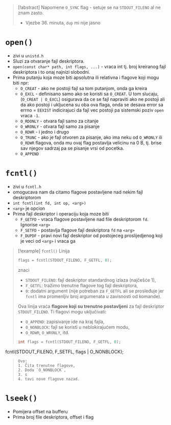 >[!abstract] Napomene
>`O_SYNC` flag - setuje se na `STDOUT_FILENO` al ne znam zasto. 
>- Vjezbe 36. minuta, `dup` mi nije jasno

# `open()` 

- zivi u `unistd.h`
- Sluzi za otvaranje fajl deskriptora.
- `open(const char* path, int flags, ...)` - vraca int tj. broj kreiranog fajl deskriptora i to onaj najnizi slobodni.
- Prima putanju koja moze biti apsolutna ili relativna i flagove koji mogu biti npr:
	- `O_CREAT` - ako ne postoji fajl sa tom putanjom, onda ga kreira
	- `O_EXCL` - definisano samo ako se koristi sa `O_CREAT`. U tom slucaju, (`O_CREAT | O_EXCL`) osigurava da ce se fajl napraviti ako ne postoji ali da ako postoji i ukljucena su oba ova flaga, onda se desava error sa errno = `EEXIST` indicirajuci da fajl vec postoji pa sistemski poziv `open` vraca `-1`.
	- `O_RDONLY` - otvara fajl samo za citanje
	- `O_WRONLY` - otvara fajl samo za pisanje
	- `O_RDWR` - i jedno i drugo
	- `O_TRUNC` - ako je fajl otvoren za pisanje, ako ima neku od `O_WRONLY` ili `O_RDWR` flagova, onda mu ovaj flag postavlja velicinu na 0 B, tj. brise sav njegov sadrzaj pa se pisanje vrsi od pocetka.
	- `O_APPEND`

# `fcntl()`
- zivi u `fcntl.h`
- omogucava nam da citamo flagove postavljene nad nekim fajl deskriptorom
- `int fcntl(int fd, int op, <arg>)`
- `<arg>` je opcion
- Prima fajl deskriptor i operaciju koja moze biti
	- `F_GETFD` - vraca flagove postavljene nad file deskriptorom `fd`. Ignorise `<arg>`
	- `F_SETFD` - postavlja flagove fajl deskriptora `fd` na `<arg>`
	- `F_DUPDF` - pravi novi fajl deskriptor od postojeceg proslijedjenog koji je veci od `<arg>` i vraca ga

>[!example] `fcntl()`
>Linija 
>```c
>flags = fcntl(STDOUT_FILENO, F_GETFL, 0);
>```
>znaci
>- `STDOUT_FILENO`: fajl deskriptor standardnog izlaza (najčešće 1),
>- `F_GETFL`: tražimo trenutne flagove tog fajl deskriptora,
>- `0`: dodatni argument (nije potreban za `F_GETFL` ali se prosleđuje jer `fcntl` ima promenljiv broj argumenata u zavisnosti od komande).
>  
>Ova linija vraća **flagove koji su trenutno postavljeni** za fajl deskriptor `STDOUT_FILENO`. Ti flagovi mogu uključivati:
>- `O_APPEND`: zapisivanje ide na kraj fajla,
>- `O_NONBLOCK`: fajl se koristi u neblokirajućem modu,
>- `O_RDWR`, `O_WRONLY`, itd.
>  
>  ```c
>int flags = fcntl(STDOUT_FILENO, F_GETFL, 0);
fcntl(STDOUT_FILENO, F_SETFL, flags | O_NONBLOCK);
>  ```
>  Ovo:
>  1. Čita trenutne flagove,
>  2. Doda `O_NONBLOCK`,
>  3. s
>  4. tavi nove flagove nazad.


# `lseek()`

- Pomijera offset na bufferu
- Prima broj file deskriptora, offset i flag